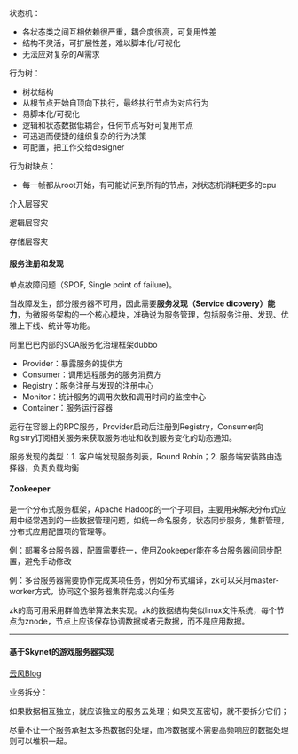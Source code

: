 状态机：

- 各状态类之间互相依赖很严重，耦合度很高，可复用性差
- 结构不灵活，可扩展性差，难以脚本化/可视化
- 无法应对复杂的AI需求

行为树：

- 树状结构
- 从根节点开始自顶向下执行，最终执行节点为对应行为
- 易脚本化/可视化
- 逻辑和状态数据低耦合，任何节点写好可复用节点
- 可迅速而便捷的组织复杂的行为决策
- 可配置，把工作交给designer

行为树缺点：

- 每一帧都从root开始，有可能访问到所有的节点，对状态机消耗更多的cpu





介入层容灾

逻辑层容灾

存储层容灾



#### 服务注册和发现

单点故障问题（SPOF, Single point of failure)。

当故障发生，部分服务器不可用，因此需要**服务发现（Service dicovery）能力**，为微服务架构的一个核心模块，准确说为服务管理，包括服务注册、发现、优雅上下线、统计等功能。

阿里巴巴内部的SOA服务化治理框架dubbo

- Provider：暴露服务的提供方
- Consumer：调用远程服务的服务消费方
- Registry：服务注册与发现的注册中心
- Monitor：统计服务的调用次数和调用时间的监控中心
- Container：服务运行容器

运行在容器上的RPC服务，Provider启动后注册到Registry，Consumer向Rgistry订阅相关服务来获取服务地址和收到服务变化的动态通知。

服务发现的类型：1. 客户端发现服务列表，Round Robin；2. 服务端安装路由选择器，负责负载均衡



#### Zookeeper

是一个分布式服务框架，Apache Hadoop的一个子项目，主要用来解决分布式应用中经常遇到的一些数据管理问题，如统一命名服务，状态同步服务，集群管理，分布式应用配置项的管理等。

例：部署多台服务器，配置需要统一，使用Zookeeper能在多台服务器间同步配置，避免手动修改

例：多台服务器需要协作完成某项任务，例如分布式编译，zk可以采用master-worker方式，协同这个服务器集群完成以向任务

zk的高可用采用群兽选举算法来实现。zk的数据结构类似linux文件系统，每个节点为znode，节点上应该保存协调数据或者元数据，而不是应用数据。















---



#### 基于Skynet的游戏服务器实现

[云风Blog](https://blog.codingnow.com/2015/04/skynet_mmo.html)

业务拆分：

如果数据相互独立，就应该独立的服务去处理；如果交互密切，就不要拆分它们；

尽量不让一个服务承担太多热数据的处理，而冷数据或不需要高频响应的数据处理则可以堆积一起。



































